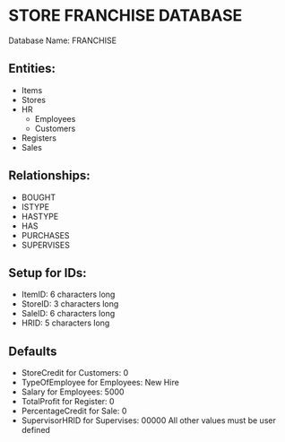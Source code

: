 # STORE FRANCHISE DATABASE
 Database Name: FRANCHISE
## Entities:
- Items
- Stores
- HR
	- Employees
	- Customers
- Registers
- Sales

## Relationships:
- BOUGHT
- ISTYPE
- HASTYPE
- HAS
- PURCHASES
- SUPERVISES

## Setup for IDs:
- ItemID: 6 characters long
- StoreID: 3 characters long
- SaleID: 6 characters long
- HRID: 5 characters long

## Defaults
- StoreCredit for Customers: 0
- TypeOfEmployee for Employees: New Hire
- Salary for Employees: 5000
- TotalProfit for Register: 0
- PercentageCredit for Sale: 0
- SupervisorHRID for Supervises: 00000
All other values must be user defined